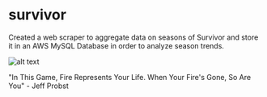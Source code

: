 # survivor
Created a web scraper to aggregate data on seasons of Survivor and store it in an AWS MySQL Database in order to analyze season trends.

![alt text](https://upload.wikimedia.org/wikipedia/en/thumb/4/40/400px-Survivor.borneo.logo.png/250px-400px-Survivor.borneo.logo.png)

"In This Game, Fire Represents Your Life. When Your Fire's Gone, So Are You" - Jeff Probst
